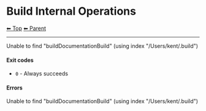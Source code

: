 # Build Internal Operations

<!-- TEMPLATE header 2 -->
[⬅ Top](index.md) [⬅ Parent ](../index.md)
<hr />

Unable to find "buildDocumentationBuild" (using index "/Users/kent/.build")

#### Exit codes

- `0` - Always succeeds

#### Errors

Unable to find "buildDocumentationBuild" (using index "/Users/kent/.build")
